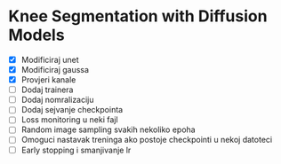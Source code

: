# Knee Segmentation with Diffusion Models

- [x] Modificiraj unet
- [x] Modificiraj gaussa
- [x] Provjeri kanale
- [ ] Dodaj trainera
- [ ] Dodaj nomralizaciju
- [ ] Dodaj sejvanje checkpointa
- [ ] Loss monitoring u neki fajl
- [ ] Random image sampling svakih nekoliko epoha
- [ ] Omoguci nastavak treninga ako postoje checkpointi u nekoj datoteci
- [ ] Early stopping i smanjivanje lr
